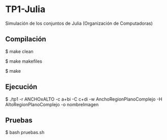 # TP1-Julia

Simulación de los conjuntos de Julia (Organización de Computadoras)

## Compilación

$ make clean

$ make makefiles

$ make

## Ejecución

$ ./tp1 -r ANCHOxALTO -c a+bi -C c+di -w AnchoRegionPlanoComplejo -H AltoRegionPlanoComplejo -o nombreImagen

## Pruebas

$ bash pruebas.sh
